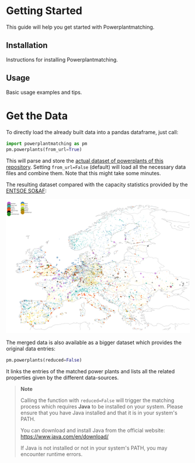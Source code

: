 # Getting Started

This guide will help you get started with Powerplantmatching.

## Installation

Instructions for installing Powerplantmatching.

## Usage

Basic usage examples and tips.

# Get the Data

To directly load the already built data into a pandas dataframe, just call:

```python
import powerplantmatching as pm
pm.powerplants(from_url=True)
```

This will parse and store the [actual dataset of powerplants of this repository](https://github.com/PyPSA/powerplantmatching/blob/master/powerplants.csv).
Setting `from_url=False` (default) will load all the necessary data files and combine them. Note that this might take some minutes.

The resulting dataset compared with the capacity statistics provided by the [ENTSOE SO&AF](https://data.open-power-system-data.org/national_generation_capacity/2019-02-22):

![Capacity statistics comparison](assets/images/powerplants.png)

The merged data is also available as a bigger dataset which provides the original data entries:

```python
pm.powerplants(reduced=False)
```

It links the entries of the matched power plants and lists all the related properties given by the different data-sources.

> **Note**
>
> Calling the function with `reduced=False` will trigger the matching process which requires **Java** to be installed on your system. Please ensure that you have Java installed and that it is in your system's PATH.
>
> You can download and install Java from the official website: https://www.java.com/en/download/
>
> If Java is not installed or not in your system's PATH, you may encounter runtime errors.
